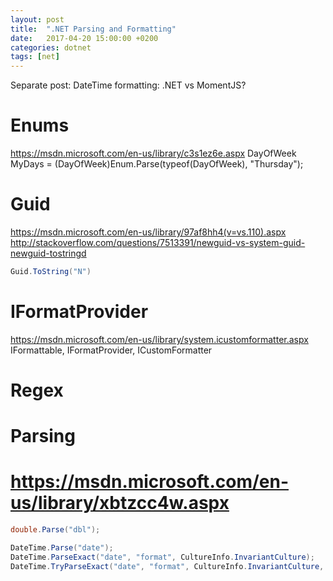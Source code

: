 ```yaml
---
layout: post
title:  ".NET Parsing and Formatting"
date:   2017-04-20 15:00:00 +0200
categories: dotnet
tags: [net]
---
```


Separate post: DateTime formatting: .NET vs MomentJS?


Enums
=====
https://msdn.microsoft.com/en-us/library/c3s1ez6e.aspx
DayOfWeek MyDays = (DayOfWeek)Enum.Parse(typeof(DayOfWeek), "Thursday");


Guid
====
https://msdn.microsoft.com/en-us/library/97af8hh4(v=vs.110).aspx
http://stackoverflow.com/questions/7513391/newguid-vs-system-guid-newguid-tostringd
```c#
Guid.ToString("N")
```


IFormatProvider
===============
https://msdn.microsoft.com/en-us/library/system.icustomformatter.aspx
IFormattable, IFormatProvider, ICustomFormatter

Regex
=====

Parsing
=======

# https://msdn.microsoft.com/en-us/library/xbtzcc4w.aspx


```c#
double.Parse("dbl");

DateTime.Parse("date");
DateTime.ParseExact("date", "format", CultureInfo.InvariantCulture);
DateTime.TryParseExact("date", "format", CultureInfo.InvariantCulture, out DateTime dt);
```
